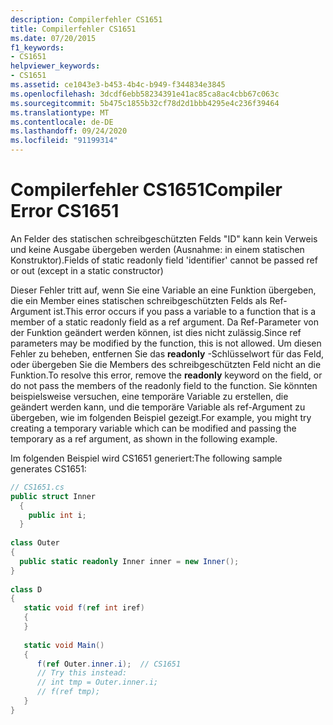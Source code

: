 ```yaml
---
description: Compilerfehler CS1651
title: Compilerfehler CS1651
ms.date: 07/20/2015
f1_keywords:
- CS1651
helpviewer_keywords:
- CS1651
ms.assetid: ce1043e3-b453-4b4c-b949-f344834e3845
ms.openlocfilehash: 3dcdf6ebb58234391e41ac85ca8ac4cbb67c063c
ms.sourcegitcommit: 5b475c1855b32cf78d2d1bbb4295e4c236f39464
ms.translationtype: MT
ms.contentlocale: de-DE
ms.lasthandoff: 09/24/2020
ms.locfileid: "91199314"
---
```

# <a name="compiler-error-cs1651"></a><span data-ttu-id="b2b9f-103">Compilerfehler CS1651</span><span class="sxs-lookup"><span data-stu-id="b2b9f-103">Compiler Error CS1651</span></span>

<span data-ttu-id="b2b9f-104">An Felder des statischen schreibgeschützten Felds "ID" kann kein Verweis und keine Ausgabe übergeben werden (Ausnahme: in einem statischen Konstruktor).</span><span class="sxs-lookup"><span data-stu-id="b2b9f-104">Fields of static readonly field 'identifier' cannot be passed ref or out (except in a static constructor)</span></span>  
  
 <span data-ttu-id="b2b9f-105">Dieser Fehler tritt auf, wenn Sie eine Variable an eine Funktion übergeben, die ein Member eines statischen schreibgeschützten Felds als Ref-Argument ist.</span><span class="sxs-lookup"><span data-stu-id="b2b9f-105">This error occurs if you pass a variable to a function that is a member of a static readonly field as a ref argument.</span></span> <span data-ttu-id="b2b9f-106">Da Ref-Parameter von der Funktion geändert werden können, ist dies nicht zulässig.</span><span class="sxs-lookup"><span data-stu-id="b2b9f-106">Since ref parameters may be modified by the function, this is not allowed.</span></span> <span data-ttu-id="b2b9f-107">Um diesen Fehler zu beheben, entfernen Sie das **readonly** -Schlüsselwort für das Feld, oder übergeben Sie die Members des schreibgeschützten Feld nicht an die Funktion.</span><span class="sxs-lookup"><span data-stu-id="b2b9f-107">To resolve this error, remove the **readonly** keyword on the field, or do not pass the members of the readonly field to the function.</span></span> <span data-ttu-id="b2b9f-108">Sie könnten beispielsweise versuchen, eine temporäre Variable zu erstellen, die geändert werden kann, und die temporäre Variable als ref-Argument zu übergeben, wie im folgenden Beispiel gezeigt.</span><span class="sxs-lookup"><span data-stu-id="b2b9f-108">For example, you might try creating a temporary variable which can be modified and passing the temporary as a ref argument, as shown in the following example.</span></span>  
  
 <span data-ttu-id="b2b9f-109">Im folgenden Beispiel wird CS1651 generiert:</span><span class="sxs-lookup"><span data-stu-id="b2b9f-109">The following sample generates CS1651:</span></span>  
  
```csharp  
// CS1651.cs  
public struct Inner  
  {  
    public int i;  
  }  
  
class Outer  
{
  public static readonly Inner inner = new Inner();  
}  
  
class D  
{  
   static void f(ref int iref)  
   {  
   }  
  
   static void Main()  
   {  
      f(ref Outer.inner.i);  // CS1651  
      // Try this instead:  
      // int tmp = Outer.inner.i;  
      // f(ref tmp);  
   }  
}  
```
